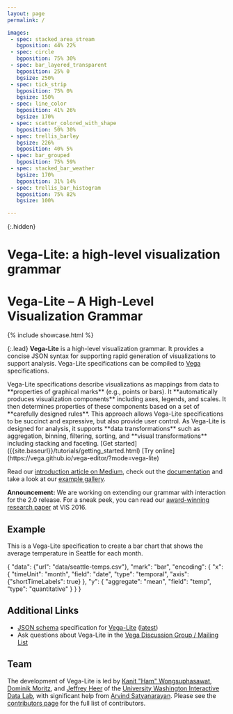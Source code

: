 ```yaml
---
layout: page
permalink: /

images:
 - spec: stacked_area_stream
   bgposition: 44% 22%
 - spec: circle
   bgposition: 75% 30%
 - spec: bar_layered_transparent
   bgposition: 25% 0
   bgsize: 250%
 - spec: tick_strip
   bgposition: 75% 0%
   bgsize: 150%
 - spec: line_color
   bgposition: 41% 26%
   bgsize: 170%
 - spec: scatter_colored_with_shape
   bgposition: 50% 30%
 - spec: trellis_barley
   bgsize: 226%
   bgposition: 40% 5%
 - spec: bar_grouped
   bgposition: 75% 59%
 - spec: stacked_bar_weather
   bgsize: 170%
   bgposition: 31% 14%
 - spec: trellis_bar_histogram
   bgposition: 75% 82%
   bgsize: 100%

---
```


{:.hidden}
# Vega-Lite: a high-level visualization grammar

<div class="page-centered title">
  <h1>
    <b>Vega-Lite</b> &ndash; A High-Level Visualization Grammar
  </h1>
</div>
{% include showcase.html %}

{:.lead}
**Vega-Lite** is a high-level visualization grammar. It provides a concise JSON syntax for supporting rapid generation of visualizations to support analysis. Vega-Lite specifications can be compiled to [Vega](http://vega.github.io/vega) specifications.


<span class="lead-columns">
  <span>
    Vega-Lite specifications describe visualizations as mappings from data to **properties of graphical marks** (e.g., points or bars). It **automatically produces visualization components** including axes, legends, and scales. It then determines properties of these components based on a set of **carefully designed rules**. This approach allows Vega-Lite specifications to be succinct and expressive, but also provide user control. As Vega-Lite is designed for analysis, it supports **data transformations** such as aggregation, binning, filtering, sorting, and **visual transformations** including stacking and faceting.
  </span>
  <span class="lead-buttons">
    [Get started]({{site.baseurl}}/tutorials/getting_started.html)
    [Try online](https://vega.github.io/vega-editor/?mode=vega-lite)
  </span>
</span>

Read our [introduction article on Medium](https://medium.com/p/438f9215f09e), check out the [documentation]({{site.baseurl}}/docs/) and take a look at our [example gallery]({{site.baseurl}}/examples/).

**Announcement:** We are working on extending our grammar with interaction for the 2.0 release.
For a sneak peek, you can read our
[award-winning research paper](http://idl.cs.washington.edu/papers/vega-lite) at VIS 2016.

## Example

This is a Vega-Lite specification to create a bar chart that shows the average temperature in Seattle for each month.

<div class="vl-example">
{
  "data": {"url": "data/seattle-temps.csv"},
  "mark": "bar",
  "encoding": {
    "x": {
      "timeUnit": "month",
      "field": "date",
      "type": "temporal",
      "axis": {"shortTimeLabels": true}
    },
    "y": {
      "aggregate": "mean",
      "field": "temp",
      "type": "quantitative"
    }
  }
}
</div>

## Additional Links

* [JSON schema](http://json-schema.org/) specification for [Vega-Lite](https://github.com/vega/schema) ([latest](https://vega.github.io/vega-lite/vega-lite-schema.json))
* Ask questions about Vega-Lite in the [Vega Discussion Group / Mailing List](https://groups.google.com/forum/?fromgroups#!forum/vega-js)


## Team

The development of Vega-Lite is led by [Kanit "Ham" Wongsuphasawat](https://twitter.com/kanitw), [Dominik Moritz](https://twitter.com/domoritz), and [Jeffrey Heer](https://twitter.com/jeffrey_heer) of the [University Washington Interactive Data Lab](http://idl.cs.washington.edu), with significant help from [Arvind Satyanarayan](https://twitter.com/arvindsatya1). Please see the [contributors page](https://github.com/vega/vega-lite/graphs/contributors) for the full list of contributors.
